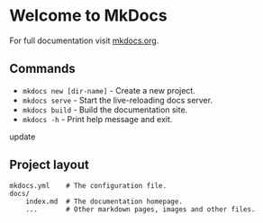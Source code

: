 # Welcome to MkDocs

For full documentation visit [mkdocs.org](https://www.mkdocs.org).

## Commands

* `mkdocs new [dir-name]` - Create a new project.
* `mkdocs serve` - Start the live-reloading docs server.
* `mkdocs build` - Build the documentation site.
* `mkdocs -h` - Print help message and exit.

update
## Project layout

    mkdocs.yml    # The configuration file.
    docs/
        index.md  # The documentation homepage.
        ...       # Other markdown pages, images and other files.
